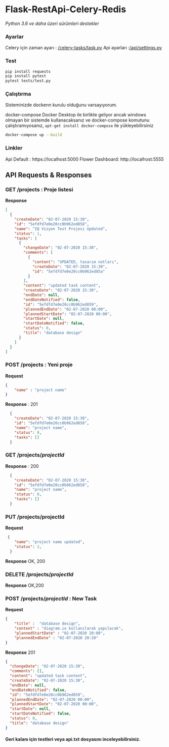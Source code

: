 # Flask-RestApi-Celery-Redis
*Python 3.6 ve daha üzeri sürümleri destekler*
### Ayarlar 
Celery için zaman ayarı : [/celery-tasks/task.py](/celery-tasks/task.py)
Api ayarları :[/api/settings.py](/api/settings.py)

### Test 
```bash
pip install requests 
pip install pytest
pytest tests/test.py
```

### Çalıştırma
 Sisteminizde dockerın kurulu olduğunu varsayıyorum.
  
 docker-compose Docker Desktop ile birlikte geliyor ancak windows olmayan bir sistemde kullanacaksanız ve docker-compose komutunu çalıştıramıyosanız, `apt-get install docker-compose` ile yükleyebilirsiniz


```bash
docker-compose up --build 
```






### Linkler
Api Default :  https://localhost:5000
Flower Dashboard: http://localhost:5555


## API Requests & Responses

### GET /projects : Proje listesi 
**Response**
```json
[
  {
    "createDate": "02-07-2020 15:30", 
    "id": "5efdfd7e0e20cc0b962ed858", 
    "name": "IQ Vizyon Test Projesi Updated", 
    "status": 1, 
    "tasks": [
      {
        "changeDate": "02-07-2020 15:30", 
        "comments": [
          {
            "content": "UPDATED, tasarım notları", 
            "createDate": "02-07-2020 15:30", 
            "id": "5efdfd7e0e20cc0b962ed85a"
          }
        ], 
        "content": "updated task content", 
        "createDate": "02-07-2020 15:30", 
        "endDate": null, 
        "endDateNotified": false, 
        "id": "5efdfd7e0e20cc0b962ed859", 
        "plannedEndDate": "02-07-2020 00:00", 
        "plannedStartDate": "02-07-2020 00:00", 
        "startDate": null, 
        "startDateNotified": false, 
        "status": 0, 
        "title": "database design"
      }
    ]
  }
]

```
### POST /projects : Yeni proje
**Request**
 
```json
{
	"name" : "project name"
}
```
**Response** : 201 
 
```json
  {
    "createDate": "02-07-2020 15:30", 
    "id": "5efdfd7e0e20cc0b962ed858", 
    "name": "project name", 
    "status": 0, 
    "tasks": []
  }
```
### GET /projects/*projectId*

**Response** : 200 
```json
  {
    "createDate": "02-07-2020 15:30", 
    "id": "5efdfd7e0e20cc0b962ed858", 
    "name": "project name", 
    "status": 0, 
    "tasks": []
  }
  ```

### PUT /projects/projectId
**Request** 
```json
 {
    "name": "project name updated", 
    "status": 2, 
  }
```
**Response** OK, 200 
### DELETE /projects/*projectId*
**Response** OK,200

### POST /projects/*projectId* : New Task 
**Request**
```json
{
	"title" :  "database design",
	"content" : "diagram.io kullanılarak yapılacak",
	"plannedStartDate" : "02-07-2020 20:00",
	"plannedEndDate" : "02-07-2020 20:20"
}
```

**Response** 201

```json
{
  "changeDate": "02-07-2020 15:30", 
  "comments": [], 
  "content": "updated task content", 
  "createDate": "02-07-2020 15:30", 
  "endDate": null, 
  "endDateNotified": false, 
  "id": "5efdfd7e0e20cc0b962ed859", 
  "plannedEndDate": "02-07-2020 00:00", 
  "plannedStartDate": "02-07-2020 00:00", 
  "startDate": null, 
  "startDateNotified": false, 
  "status": 0, 
  "title": "database design"
}
```

#### Geri kalanı için testleri veya api.txt dosyasını inceleyebilirsiniz.
